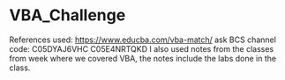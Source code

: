 # VBA_Challenge
References used:
https://www.educba.com/vba-match/
ask BCS channel code:
  C05DYAJ6VHC
  C05E4NRTQKD
I also used notes from the classes from week where we covered VBA, the notes include the labs done in the class.
